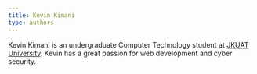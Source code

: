 ```yaml
---
title: Kevin Kimani
type: authors
---
```

Kevin Kimani is an undergraduate Computer Technology student at [JKUAT University](https://www.jkuat.ac.ke/). Kevin has a great passion for web development and cyber security.
